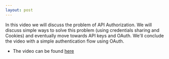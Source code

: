 ```yaml
---
layout: post
---
```

In this video we will discuss the problem of API Authorization. We will discuss simple ways to solve this problem (using credentials sharing and Cookies) and eventually move towards API keys and OAuth. We'll conclude the video with a simple authentication flow using OAuth.
- The video can be found [here](https://www.youtube.com/watch?v=cFAG_yuzfkg)